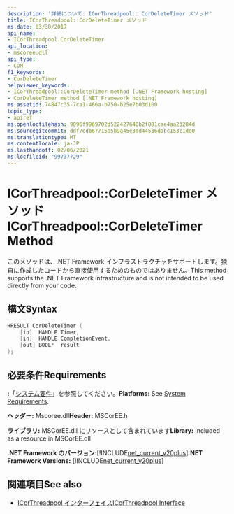 ```yaml
---
description: '詳細について: ICorThreadpool:: CorDeleteTimer メソッド'
title: ICorThreadpool::CorDeleteTimer メソッド
ms.date: 03/30/2017
api_name:
- ICorThreadpool.CorDeleteTimer
api_location:
- mscoree.dll
api_type:
- COM
f1_keywords:
- CorDeleteTimer
helpviewer_keywords:
- ICorThreadpool::CorDeleteTimer method [.NET Framework hosting]
- CorDeleteTimer method [.NET Framework hosting]
ms.assetid: 74847c35-7ca1-466a-b750-b25e7b03d100
topic_type:
- apiref
ms.openlocfilehash: 9096f9969702d522427640b2f881cae4aa23284d
ms.sourcegitcommit: ddf7edb67715a5b9a45e3dd44536dabc153c1de0
ms.translationtype: MT
ms.contentlocale: ja-JP
ms.lasthandoff: 02/06/2021
ms.locfileid: "99737729"
---
```

# <a name="icorthreadpoolcordeletetimer-method"></a><span data-ttu-id="21e66-103">ICorThreadpool::CorDeleteTimer メソッド</span><span class="sxs-lookup"><span data-stu-id="21e66-103">ICorThreadpool::CorDeleteTimer Method</span></span>

<span data-ttu-id="21e66-104">このメソッドは、.NET Framework インフラストラクチャをサポートします。独自に作成したコードから直接使用するためのものではありません。</span><span class="sxs-lookup"><span data-stu-id="21e66-104">This method supports the .NET Framework infrastructure and is not intended to be used directly from your code.</span></span>  
  
## <a name="syntax"></a><span data-ttu-id="21e66-105">構文</span><span class="sxs-lookup"><span data-stu-id="21e66-105">Syntax</span></span>  
  
```cpp  
HRESULT CorDeleteTimer (  
    [in]  HANDLE Timer,  
    [in]  HANDLE CompletionEvent,  
    [out] BOOL*  result  
);  
```  
  
## <a name="requirements"></a><span data-ttu-id="21e66-106">必要条件</span><span class="sxs-lookup"><span data-stu-id="21e66-106">Requirements</span></span>  

 <span data-ttu-id="21e66-107">**:**「[システム要件](../../get-started/system-requirements.md)」を参照してください。</span><span class="sxs-lookup"><span data-stu-id="21e66-107">**Platforms:** See [System Requirements](../../get-started/system-requirements.md).</span></span>  
  
 <span data-ttu-id="21e66-108">**ヘッダー:** Mscoree.dll</span><span class="sxs-lookup"><span data-stu-id="21e66-108">**Header:** MSCorEE.h</span></span>  
  
 <span data-ttu-id="21e66-109">**ライブラリ:** MSCorEE.dll にリソースとして含まれています</span><span class="sxs-lookup"><span data-stu-id="21e66-109">**Library:** Included as a resource in MSCorEE.dll</span></span>  
  
 <span data-ttu-id="21e66-110">**.NET Framework のバージョン:**[!INCLUDE[net_current_v20plus](../../../../includes/net-current-v20plus-md.md)]</span><span class="sxs-lookup"><span data-stu-id="21e66-110">**.NET Framework Versions:** [!INCLUDE[net_current_v20plus](../../../../includes/net-current-v20plus-md.md)]</span></span>  
  
## <a name="see-also"></a><span data-ttu-id="21e66-111">関連項目</span><span class="sxs-lookup"><span data-stu-id="21e66-111">See also</span></span>

- [<span data-ttu-id="21e66-112">ICorThreadpool インターフェイス</span><span class="sxs-lookup"><span data-stu-id="21e66-112">ICorThreadpool Interface</span></span>](icorthreadpool-interface.md)
